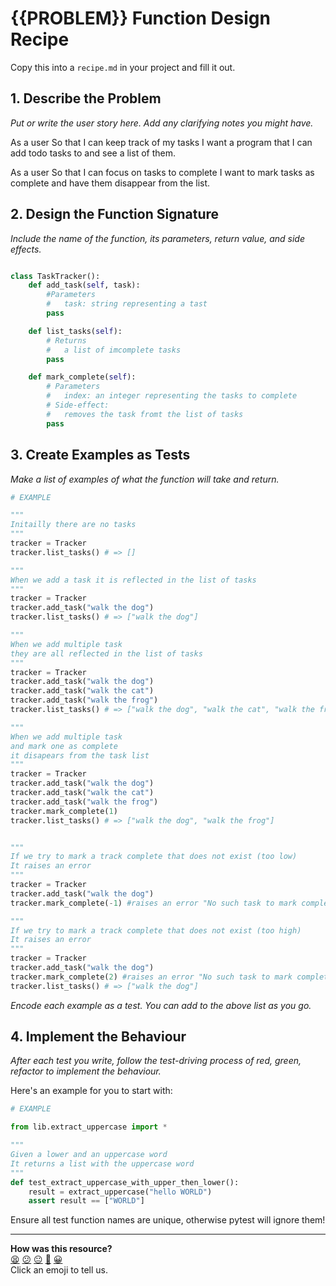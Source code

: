 # {{PROBLEM}} Function Design Recipe

Copy this into a `recipe.md` in your project and fill it out.

## 1. Describe the Problem

_Put or write the user story here. Add any clarifying notes you might have._

As a user
So that I can keep track of my tasks
I want a program that I can add todo tasks to and see a list of them.

As a user
So that I can focus on tasks to complete
I want to mark tasks as complete and have them disappear from the list.

## 2. Design the Function Signature

_Include the name of the function, its parameters, return value, and side effects._

```python

class TaskTracker():
    def add_task(self, task):
        #Parameters
        #   task: string representing a tast
        pass

    def list_tasks(self):
        # Returns
        #   a list of imcomplete tasks
        pass

    def mark_complete(self):
        # Parameters
        #   index: an integer representing the tasks to complete
        # Side-effect:
        #   removes the task fromt the list of tasks 
        pass


```

## 3. Create Examples as Tests

_Make a list of examples of what the function will take and return._

```python
# EXAMPLE

"""
Initailly there are no tasks
"""
tracker = Tracker
tracker.list_tasks() # => []

"""
When we add a task it is reflected in the list of tasks
"""
tracker = Tracker
tracker.add_task("walk the dog")
tracker.list_tasks() # => ["walk the dog"]

"""
When we add multiple task 
they are all reflected in the list of tasks
"""
tracker = Tracker
tracker.add_task("walk the dog")
tracker.add_task("walk the cat")
tracker.add_task("walk the frog")
tracker.list_tasks() # => ["walk the dog", "walk the cat", "walk the frog"]

"""
When we add multiple task 
and mark one as complete
it disapears from the task list 
"""
tracker = Tracker
tracker.add_task("walk the dog")
tracker.add_task("walk the cat")
tracker.add_task("walk the frog")
tracker.mark_complete(1)
tracker.list_tasks() # => ["walk the dog", "walk the frog"]


"""
If we try to mark a track complete that does not exist (too low)
It raises an error
"""
tracker = Tracker
tracker.add_task("walk the dog")
tracker.mark_complete(-1) #raises an error "No such task to mark complete"

"""
If we try to mark a track complete that does not exist (too high)
It raises an error
"""
tracker = Tracker
tracker.add_task("walk the dog")
tracker.mark_complete(2) #raises an error "No such task to mark complete"
tracker.list_tasks() # => ["walk the dog"]

```

_Encode each example as a test. You can add to the above list as you go._

## 4. Implement the Behaviour

_After each test you write, follow the test-driving process of red, green, refactor to implement the behaviour._

Here's an example for you to start with:

```python
# EXAMPLE

from lib.extract_uppercase import *

"""
Given a lower and an uppercase word
It returns a list with the uppercase word
"""
def test_extract_uppercase_with_upper_then_lower():
    result = extract_uppercase("hello WORLD")
    assert result == ["WORLD"]

```

Ensure all test function names are unique, otherwise pytest will ignore them!


<!-- BEGIN GENERATED SECTION DO NOT EDIT -->

---

**How was this resource?**  
[😫](https://airtable.com/shrUJ3t7KLMqVRFKR?prefill_Repository=makersacademy%2Fgolden-square-in-python&prefill_File=resources%2Fsingle_function_recipe_template.md&prefill_Sentiment=😫) [😕](https://airtable.com/shrUJ3t7KLMqVRFKR?prefill_Repository=makersacademy%2Fgolden-square-in-python&prefill_File=resources%2Fsingle_function_recipe_template.md&prefill_Sentiment=😕) [😐](https://airtable.com/shrUJ3t7KLMqVRFKR?prefill_Repository=makersacademy%2Fgolden-square-in-python&prefill_File=resources%2Fsingle_function_recipe_template.md&prefill_Sentiment=😐) [🙂](https://airtable.com/shrUJ3t7KLMqVRFKR?prefill_Repository=makersacademy%2Fgolden-square-in-python&prefill_File=resources%2Fsingle_function_recipe_template.md&prefill_Sentiment=🙂) [😀](https://airtable.com/shrUJ3t7KLMqVRFKR?prefill_Repository=makersacademy%2Fgolden-square-in-python&prefill_File=resources%2Fsingle_function_recipe_template.md&prefill_Sentiment=😀)  
Click an emoji to tell us.

<!-- END GENERATED SECTION DO NOT EDIT -->
